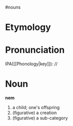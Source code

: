 #nouns
# Etymology
# Pronunciation
IPA([[Phonology|key]]): //
# Noun
**nem**
1. a child; one's offspring
2. (figurative) a creation
3. (figurative) a sub-category
